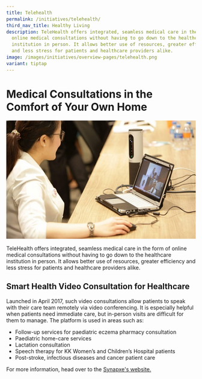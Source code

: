 ```yaml
---
title: Telehealth
permalink: /initiatives/telehealth/
third_nav_title: Healthy Living
description: TeleHealth offers integrated, seamless medical care in the form of
  online medical consultations without having to go down to the healthcare
  institution in person. It allows better use of resources, greater efficiency
  and less stress for patients and healthcare providers alike.
image: /images/initiatives/overview-pages/telehealth.png
variant: tiptap
---
```

# Medical Consultations in the Comfort of Your Own Home
![TeleHealth](/images/initiatives/telehealth.jpeg)

TeleHealth offers integrated, seamless medical care in the form of online medical consultations without having to go down to the healthcare institution in person. It allows better use of resources, greater efficiency and less stress for patients and healthcare providers alike. 
  
## Smart Health Video Consultation for Healthcare

Launched in April 2017, such video consultations allow patients to speak with their care team remotely via video conferencing. It is especially helpful when patients need immediate care, but in-person visits are difficult for them to manage. The platform is used in areas such as:

* Follow-up services for paediatric eczema pharmacy consultation
* Paediatric home-care services
* Lactation consultation
* Speech therapy for KK Women’s and Children’s Hospital patients
* Post-stroke, infectious diseases and cancer patient care

For more information, head over to the [Synapxe's website.](https://www.synapxe.sg/healthtech/telehealth/video-consultation-platform/)
